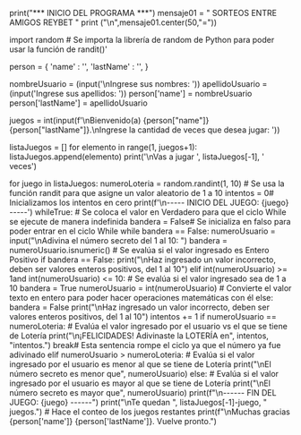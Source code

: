 

print("*** INICIO DEL PROGRAMA ***")
mensaje01 = " SORTEOS ENTRE AMIGOS REYBET "
print ("\n",mensaje01.center(50,"="))

import random # Se importa la librería de random de Python para poder usar la función de randit()'

person = {
    'name' : '',
    'lastName' : '',
}

nombreUsuario = (input('\nIngrese sus nombres: '))
apellidoUsuario = (input('Ingrese sus apellidos: '))
person['name'] = nombreUsuario
person['lastName'] = apellidoUsuario

juegos = int(input(f'\nBienvenido(a) {person["name"]} {person["lastName"]}.\nIngrese la cantidad de veces que desea jugar: '))

listaJuegos = []
for elemento in range(1, juegos+1):
    listaJuegos.append(elemento)
print('\nVas a jugar ', listaJuegos[-1], ' veces')

for juego in listaJuegos:
    numeroLoteria = random.randint(1, 10) # Se usa la función randit para que asigne un valor aleatorio de 1 a 10
    intentos = 0# Inicializamos los intentos en cero
    print(f'\n----- INICIO DEL JUEGO: {juego} -----')
    whileTrue: # Se coloca el valor en Verdadero para que el ciclo While se ejecute de manera indefinida
        bandera = False# Se inicializa en falso para poder entrar en el ciclo While
        while bandera == False:
            numeroUsuario = input("\nAdivina el número secreto del 1 al 10: ")
            bandera = numeroUsuario.isnumeric() # Se evalúa si el valor ingresado es Entero Positivo
            if bandera == False:
                print("\nHaz ingresado un valor incorrecto, deben ser valores enteros positivos, del 1 al 10")
            elif int(numeroUsuario) >= 1and int(numeroUsuario) <= 10: # Se evalúa si el valor ingresado sea de 1 a 10
                bandera = True
                numeroUsuario = int(numeroUsuario) # Convierte el valor texto en entero para poder hacer operaciones matemáticas con él
            else:
                bandera = False
                print("\nHaz ingresado un valor incorrecto, deben ser valores enteros positivos, del 1 al 10")
        intentos += 1
        if numeroUsuario == numeroLoteria: # Evalúa el valor ingresado por el usuario vs el que se tiene de Lotería
            print("\n¡FELICIDADES! Adivinaste la LOTERÍA en", intentos, "intentos.")
            break# Esta sentencia rompe el ciclo ya que el número ya fue adivinado
        elif numeroUsuario > numeroLoteria: # Evalúa si el valor ingresado por el usuario es menor al que se tiene de Lotería
            print("\nEl número secreto es menor que", numeroUsuario)
        else: # Evalúa si el valor ingresado por el usuario es mayor al que se tiene de Lotería
            print("\nEl número secreto es mayor que", numeroUsuario)
    print(f"\n------ FIN DEL JUEGO: {juego} ------")
    print("\nTe quedan ", listaJuegos[-1]-juego, " juegos.") # Hace el conteo de los juegos restantes
print(f"\nMuchas gracias {person['name']} {person['lastName']}. Vuelve pronto.")
